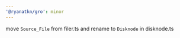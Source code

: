 ```yaml
---
'@ryanatkn/gro': minor
---
```


move `Source_File` from filer.ts and rename to `Disknode` in disknode.ts
